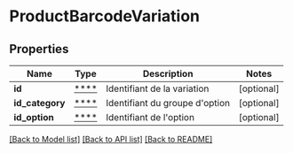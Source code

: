 # ProductBarcodeVariation

## Properties
Name | Type | Description | Notes
------------ | ------------- | ------------- | -------------
**id** | [****](.md) | Identifiant de la variation | [optional] 
**id_category** | [****](.md) | Identifiant du groupe d&#x27;option | [optional] 
**id_option** | [****](.md) | Identifiant de l&#x27;option | [optional] 

[[Back to Model list]](../../README.md#documentation-for-models) [[Back to API list]](../../README.md#documentation-for-api-endpoints) [[Back to README]](../../README.md)


